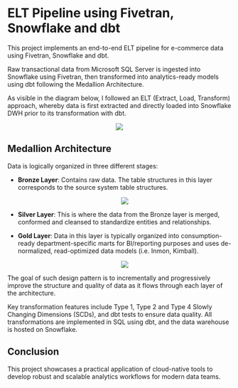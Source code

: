 # ELT Pipeline using Fivetran, Snowflake and dbt

This project implements an end-to-end ELT pipeline for e-commerce data using Fivetran, Snowflake and dbt.

Raw transactional data from Microsoft SQL Server is ingested into Snowflake using Fivetran, then transformed into analytics-ready models using dbt following the Medallion Architecture.

As visible in the diagram below, I followed an ELT (Extract, Load, Transform) approach, whereby data is first extracted and directly loaded into Snowflake DWH prior to its transformation with dbt.

<p align="center">
  <img src="https://github.com/mpriya19/ELT-Pipeline-with-Fivetran-Snowflake-and-dbt/main/assets/Architecture Diagram.png">
</p>

## Medallion Architecture

Data is logically organized in three different stages:
- **Bronze Layer**: Contains raw data. The table structures in this layer corresponds to the source system table structures.
  <p align="center">
    <img src="https://github.com/mpriya19/assets/Broze Layer ERD.jpg">
  </p>
  
- **Silver Layer**: This is where the data from the Bronze layer is merged, conformed and cleansed to standardize entities and relationships.

- **Gold Layer**: Data in this layer is typically organized into consumption-ready department-specific marts for BI/reporting purposes and uses de-normalized, read-optimized data models (i.e. Inmon, Kimball).
  <p align="center">
    <img src="https://github.com/mpriya19/assets/Gold Layer ERD.jpg">
  </p>

The goal of such design pattern is to incrementally and progressively improve the structure and quality of data as it flows through each layer of the architecture.

Key transformation features include Type 1, Type 2 and Type 4 Slowly Changing Dimensions (SCDs), and dbt tests to ensure data quality.
All transformations are implemented in SQL using dbt, and the data warehouse is hosted on Snowflake.

## Conclusion

This project showcases a practical application of cloud-native tools to develop robust and scalable analytics workflows for modern data teams.
